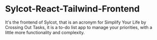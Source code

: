 # Sylcot-React-Tailwind-Frontend
It's the frontend of Sylcot, that is an acronym for Simplify Your Life by Crossing Out Tasks, it is a to-do list app to manage your priorities, with a little more functionality and complexity.
